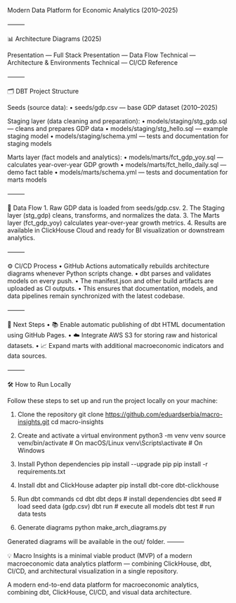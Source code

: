 Modern Data Platform for Economic Analytics (2010–2025)

⸻

📊 Architecture Diagrams (2025)

Presentation — Full Stack
Presentation — Data Flow
Technical — Architecture & Environments
Technical — CI/CD Reference

⸻

🗂️ DBT Project Structure

Seeds (source data):
	•	seeds/gdp.csv — base GDP dataset (2010–2025)

Staging layer (data cleaning and preparation):
	•	models/staging/stg_gdp.sql — cleans and prepares GDP data
	•	models/staging/stg_hello.sql — example staging model
	•	models/staging/schema.yml — tests and documentation for staging models

Marts layer (fact models and analytics):
	•	models/marts/fct_gdp_yoy.sql — calculates year-over-year GDP growth
	•	models/marts/fct_hello_daily.sql — demo fact table
	•	models/marts/schema.yml — tests and documentation for marts models

⸻

🔄 Data Flow
	1.	Raw GDP data is loaded from seeds/gdp.csv.
	2.	The Staging layer (stg_gdp) cleans, transforms, and normalizes the data.
	3.	The Marts layer (fct_gdp_yoy) calculates year-over-year growth metrics.
	4.	Results are available in ClickHouse Cloud and ready for BI visualization or downstream analytics.

⸻

⚙️ CI/CD Process
	•	GitHub Actions automatically rebuilds architecture diagrams whenever Python scripts change.
	•	dbt parses and validates models on every push.
	•	The manifest.json and other build artifacts are uploaded as CI outputs.
	•	This ensures that documentation, models, and data pipelines remain synchronized with the latest codebase.

⸻

🚀 Next Steps
	•	📚 Enable automatic publishing of dbt HTML documentation using GitHub Pages.
	•	☁️ Integrate AWS S3 for storing raw and historical datasets.
	•	📈 Expand marts with additional macroeconomic indicators and data sources.

⸻

🛠️ How to Run Locally

Follow these steps to set up and run the project locally on your machine:

1. Clone the repository
git clone https://github.com/eduardserbia/macro-insights.git
cd macro-insights

2. Create and activate a virtual environment
python3 -m venv venv
source venv/bin/activate  # On macOS/Linux
venv\Scripts\activate     # On Windows

3. Install Python dependencies
pip install --upgrade pip
pip install -r requirements.txt

4. Install dbt and ClickHouse adapter
pip install dbt-core dbt-clickhouse

5. Run dbt commands
cd dbt
dbt deps          # install dependencies
dbt seed          # load seed data (gdp.csv)
dbt run           # execute all models
dbt test          # run data tests

6. Generate diagrams
python make_arch_diagrams.py

Generated diagrams will be available in the out/ folder.
⸻

💡 Macro Insights is a minimal viable product (MVP) of a modern macroeconomic data analytics platform — combining ClickHouse, dbt, CI/CD, and architectural visualization in a single repository.

A modern end-to-end data platform for macroeconomic analytics, combining dbt, ClickHouse, CI/CD, and visual data architecture.

